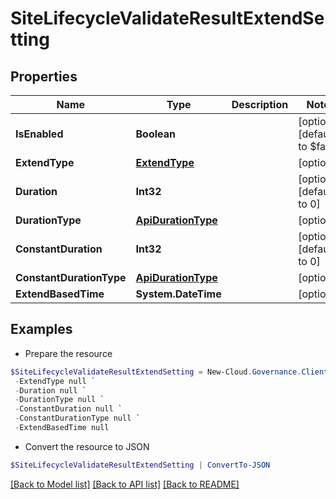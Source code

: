 # SiteLifecycleValidateResultExtendSetting
## Properties

Name | Type | Description | Notes
------------ | ------------- | ------------- | -------------
**IsEnabled** | **Boolean** |  | [optional] [default to $false]
**ExtendType** | [**ExtendType**](ExtendType.md) |  | [optional] 
**Duration** | **Int32** |  | [optional] [default to 0]
**DurationType** | [**ApiDurationType**](ApiDurationType.md) |  | [optional] 
**ConstantDuration** | **Int32** |  | [optional] [default to 0]
**ConstantDurationType** | [**ApiDurationType**](ApiDurationType.md) |  | [optional] 
**ExtendBasedTime** | **System.DateTime** |  | [optional] 

## Examples

- Prepare the resource
```powershell
$SiteLifecycleValidateResultExtendSetting = New-Cloud.Governance.ClientSiteLifecycleValidateResultExtendSetting  -IsEnabled null `
 -ExtendType null `
 -Duration null `
 -DurationType null `
 -ConstantDuration null `
 -ConstantDurationType null `
 -ExtendBasedTime null
```

- Convert the resource to JSON
```powershell
$SiteLifecycleValidateResultExtendSetting | ConvertTo-JSON
```

[[Back to Model list]](../README.md#documentation-for-models) [[Back to API list]](../README.md#documentation-for-api-endpoints) [[Back to README]](../README.md)

